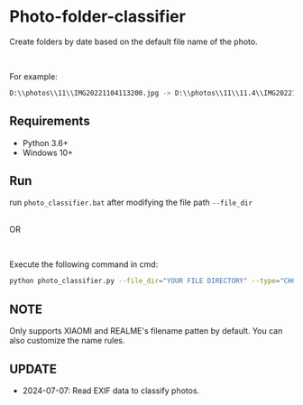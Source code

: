 # Photo-folder-classifier
Create folders by date based on the default file name of the photo.

<br>

For example:

```sh
D:\\photos\\11\\IMG20221104113200.jpg -> D:\\photos\\11\\11.4\\IMG20221104113200.jpg
```



## Requirements

- Python 3.6+
- Windows 10+

## Run

run `photo_classifier.bat` after modifying the file path `--file_dir`

<br>OR

<br>

Execute the following command in cmd:

```sh
python photo_classifier.py --file_dir="YOUR FILE DIRECTORY" --type="CHOOSE ONE OF THE TYPE: [xiaomi, realme]"
```



## NOTE

Only supports XIAOMI and REALME's filename patten by default. You can also customize the name rules.

## UPDATE
- 2024-07-07: Read EXIF data to classify photos.
